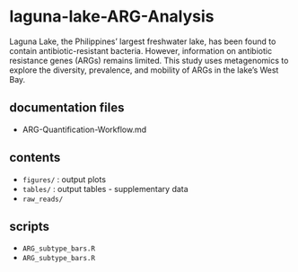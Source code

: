 # laguna-lake-ARG-Analysis
Laguna Lake, the Philippines’ largest freshwater lake, has been found to contain antibiotic-resistant bacteria. However, information on antibiotic resistance genes (ARGs) remains limited. This study uses metagenomics to explore the diversity, prevalence, and mobility of ARGs in the lake’s West Bay.

## documentation files
- ARG-Quantification-Workflow.md
## contents
- `figures/` : output plots
- `tables/` : output tables - supplementary data
- `raw_reads/`

## scripts
- `ARG_subtype_bars.R`
- `ARG_subtype_bars.R`
